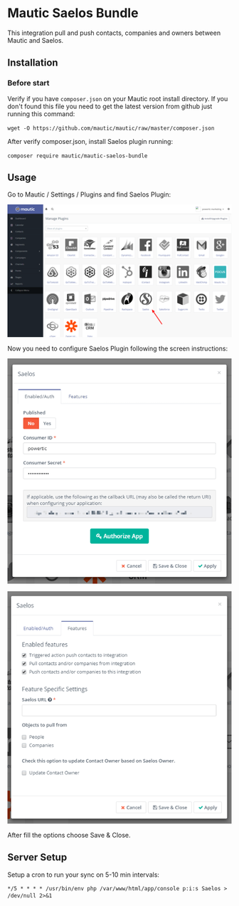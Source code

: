# Mautic Saelos Bundle

This integration pull and push contacts, companies and owners between Mautic and Saelos.

## Installation

### Before start

Verify if you have `composer.json` on your Mautic root install directory. If you don't found this file you need to get the latest version from github just running this command:

`wget -O https://github.com/mautic/mautic/raw/master/composer.json`

After verify composer.json, install Saelos plugin running:

`composer require mautic/mautic-saelos-bundle`

## Usage

Go to Mautic / Settings / Plugins and find Saelos Plugin:

![Mautic Plugin List](docs/screen-03.png)

Now you need to configure Saelos Plugin following the screen instructions:

![Image of Yaktocat](docs/screen-01.png)

![Image of Yaktocat](docs/screen-02.png)

After fill the options choose Save & Close.

## Server Setup

Setup a cron to run your sync on 5-10 min intervals:
```
*/5 * * * * /usr/bin/env php /var/www/html/app/console p:i:s Saelos > /dev/null 2>&1
```
